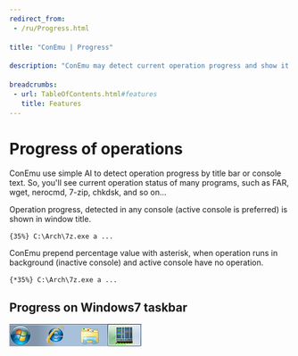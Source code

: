 ```yaml
---
redirect_from:
 - /ru/Progress.html

title: "ConEmu | Progress"

description: "ConEmu may detect current operation progress and show it on the Windows task bar button."

breadcrumbs:
 - url: TableOfContents.html#features
   title: Features
---
```


# Progress of operations

ConEmu use simple AI to detect operation progress by title bar or console text.
So, you'll see current operation status of many programs, such as FAR,
wget, nerocmd, 7-zip, chkdsk, and so on...

Operation progress, detected in any console (active console is preferred)
is shown in window title.

~~~
{35%} C:\Arch\7z.exe a ...
~~~

ConEmu prepend percentage value with asterisk,
when operation runs in background (inactive console)
and active console have no operation.

~~~
{*35%} C:\Arch\7z.exe a ...
~~~


## Progress on Windows7 taskbar

![ConEmu progress in Windows7](/img/ConEmuProgress.png)
